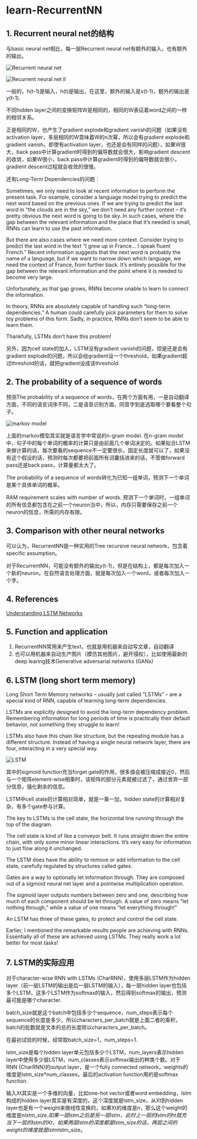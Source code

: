 # learn-RecurrentNN

## 1. Recurrent neural net的结构

与basic neural net相比，每一层Recurrent neural net有额外的输入，也有额外的输出。

![Recurrent neural net](images/RNN.png)

![Recurrent neural net II](images/rnn2.png)

一般的，h(t-1)是输入，h(t)是输出，在这里，额外的输入是x(t-1)，额外的输出是y(t-1).

不同hidden layer之间的变换矩阵W是相同的，相同的W表征着word之间的一样的相邻关系。

正是相同的W，也产生了gradient explode和gradient vanish的问题（如果没有activation layer，多层相同的W意味着W的n次幂，所以会有gradient explode和gradient vanish，即使有activation layer，也还是会有同样的问题），如果W很大，back pass中计算gradient时得到的偏导数就会很大，影响gradient descent的收敛，如果W很小，back pass中计算gradient时得到的偏导数就会很小，gradient descent过程就会收敛的很慢。

还有Long-Term Dependencies的问题：

Sometimes, we only need to look at recent information to perform the present task. For example, consider a language model trying to predict the next word based on the previous ones. If we are trying to predict the last word in “the clouds are in the sky,” we don’t need any further context – it’s pretty obvious the next word is going to be sky. In such cases, where the gap between the relevant information and the place that it’s needed is small, RNNs can learn to use the past information.

But there are also cases where we need more context. Consider trying to predict the last word in the text “I grew up in France… I speak fluent French.” Recent information suggests that the next word is probably the name of a language, but if we want to narrow down which language, we need the context of France, from further back. It’s entirely possible for the gap between the relevant information and the point where it is needed to become very large.

Unfortunately, as that gap grows, RNNs become unable to learn to connect the information.

In theory, RNNs are absolutely capable of handling such “long-term dependencies.” A human could carefully pick parameters for them to solve toy problems of this form. Sadly, in practice, RNNs don’t seem to be able to learn them. 

Thankfully, LSTMs don’t have this problem!

另外，因为cell state的加入，LSTM没有gradient vanish的问题，但是还是会有gradient explode的问题，所以会给gradient设一个threshold，如果gradient超过threshold的话，就把gradient设成该threshold.

## 2. The probability of a sequence of words

预测The probability of a sequence of words，在两个方面有用，一是自动翻译方面，不同的语言词序不同，二是语音识别方面，同音字到底选取哪个要看整个句子。

![markov model](images/markov.png)

上面的markov模型其实就是语言学中常说的n-gram model. 在n-gram model中，句子中的每个单词的概率的计算只是由前面几个单词决定的。如果拟合LSTM来做计算的话，每次要看的sequence不一定要很长，固定长度就可以了，如果没有这个假设的话，预测时每次都要把前面所有词囊括进来的话，不管做forward pass还是back pass，计算量都太大了。

The probability of a sequence of words转化为已知一组单词，预测下一个单词是某个具体单词的概率。

RAM requirement scales with number of words. 预测下一个单词时，一组单词的所有信息都包含在之前一个neuron当中，所以，内存只需要保存之前一个neuron的信息，所需的内存有限。

## 3. Comparison with other neural networks

可以认为，RecurrentNN是一种实用的Tree recursive neural network，包含着specific assumption。

对于RecurrentNN，可能没有额外的输出y(t-1)，但是在结构上，都是每次加入一个新的neuron。在自然语言处理方面，就是每次加入一个word，或者每次加入一个字。

## 4. References

[Understanding LSTM Networks](http://colah.github.io/posts/2015-08-Understanding-LSTMs/)

## 5. Function and application

1. RecurrentNN常用来产生text，也就是用机器来自动写文章，自动翻译
2. 也可以用机器来自动生产图片（模仿其他图片，避开侵权），比如使用最新的deep learing技术Generative adversarial networks (GANs)

## 6. LSTM (long short term memory)

Long Short Term Memory networks – usually just called “LSTMs” – are a special kind of RNN, capable of learning long-term dependencies.

LSTMs are explicitly designed to avoid the long-term dependency problem. Remembering information for long periods of time is practically their default behavior, not something they struggle to learn!

LSTMs also have this chain like structure, but the repeating module has a different structure. Instead of having a single neural network layer, there are four, interacting in a very special way.

![LSTM](images/LSTM.png)

其中的sigmoid function充当forget gate的作用，很多值会被压缩成接近0，然后与一个矩阵element-wise相乘时，该矩阵的部分元素就被过滤了，通过舍弃一部分信息，强化剩余的信息。

LSTM中cell state的计算相对简单，就是一乘一加，hidden state的计算相对复杂，有多个gate参与计算。

The key to LSTMs is the cell state, the horizontal line running through the top of the diagram.

The cell state is kind of like a conveyor belt. It runs straight down the entire chain, with only some minor linear interactions. It’s very easy for information to just flow along it unchanged.

The LSTM does have the ability to remove or add information to the cell state, carefully regulated by structures called gates.

Gates are a way to optionally let information through. They are composed out of a sigmoid neural net layer and a pointwise multiplication operation.

The sigmoid layer outputs numbers between zero and one, describing how much of each component should be let through. A value of zero means “let nothing through,” while a value of one means “let everything through!”

An LSTM has three of these gates, to protect and control the cell state.

Earlier, I mentioned the remarkable results people are achieving with RNNs. Essentially all of these are achieved using LSTMs. They really work a lot better for most tasks!

## 7. LSTM的实际应用

对于character-wise RNN with LSTMs (CharRNN)，使用多层LSTM作为hidden layer（前一层LSTM的输出是后一层LSTM的输入），每一层hidden layer也包括多个LSTM，这多个LSTM作为softmax的输入，然后得到softmax的输出，预测最可能是哪个character.

batch_size就是这个batch中包括多少个sequence，num_steps表示每个sequence的长度是多少，所以characters_per_batch就是上面二者的乘积，batch的批数就是文本的总的长度除以characters_per_batch。

在最初试验的时候，经常取batch_size=1，num_steps=1.

lstm_size是每个hidden layer单元包括多少个LSTM，num_layers表示hidden layer中使用多少层LSTM，num_classes表示softmax输出的种类个数。对于RNN (CharRNN)的output layer，是一个fully connected network，weights的维度是lstm_size*num_classes，最后的activation function用的是softmax function.

输入Xt其实是一个多维的向量，比如one-hot vector或者word embedding，lstm构成的hidden layer其实是有深度的，这个深度就是lstm_size，从Xt到hidden layer也是有一个weight来做线性变换的，如果Xt的维度是n，那么这个weight的维度是n*lstm_size.如果一层lstm之后是另一层lstm，此时上一层的lstm的ht就充当下一层的lstm的Xt，如果两层lstm的深度都是lstm_size的话，两层之间的weight的维度就是lstm*lstm_size。
